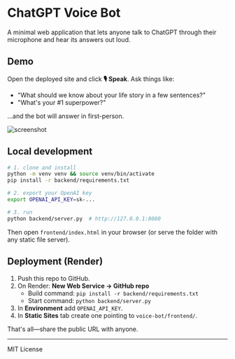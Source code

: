 # ChatGPT Voice Bot

A minimal web application that lets anyone talk to ChatGPT through their microphone and hear its answers out loud.

## Demo

Open the deployed site and click **🎙️ Speak**. Ask things like:

- "What should we know about your life story in a few sentences?"
- "What's your #1 superpower?"

…and the bot will answer in first-person.

![screenshot](docs/screenshot.png)

## Local development

```bash
# 1. clone and install
python -m venv venv && source venv/bin/activate
pip install -r backend/requirements.txt

# 2. export your OpenAI key
export OPENAI_API_KEY=sk-...

# 3. run
python backend/server.py  # http://127.0.0.1:8080
```

Then open `frontend/index.html` in your browser (or serve the folder with any static file server).

## Deployment (Render)

1. Push this repo to GitHub.
2. On Render: **New Web Service → GitHub repo**
   * Build command: `pip install -r backend/requirements.txt`
   * Start command: `python backend/server.py`
3. In **Environment** add `OPENAI_API_KEY`.
4. In **Static Sites** tab create one pointing to `voice-bot/frontend/`.

That's all—share the public URL with anyone.

---
MIT License 